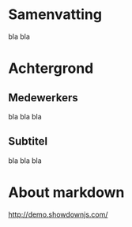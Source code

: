 # Samenvatting
bla bla
# Achtergrond
## Medewerkers
bla bla bla
## Subtitel
bla bla bla

# About markdown
http://demo.showdownjs.com/
